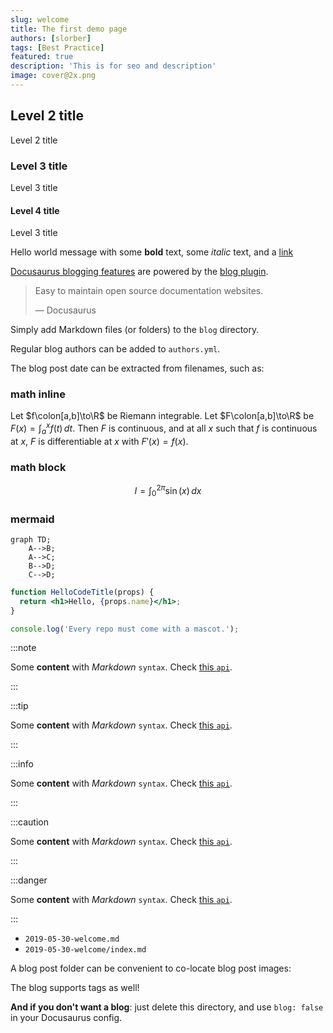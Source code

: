 ```yaml
---
slug: welcome
title: The first demo page
authors: [slorber]
tags: [Best Practice]
featured: true
description: 'This is for seo and description'
image: cover@2x.png
---
```


## Level 2 title

Level 2 title

### Level 3 title

Level 3 title

#### Level 4 title

Level 3 title

Hello world message with some **bold** text, some _italic_ text, and a [link](/)

[Docusaurus blogging features](https://docusaurus.io/docs/blog) are powered by the [blog plugin](https://docusaurus.io/docs/api/plugins/@docusaurus/plugin-content-blog).

> Easy to maintain open source documentation websites.
>
> — Docusaurus

Simply add Markdown files (or folders) to the `blog` directory.

Regular blog authors can be added to `authors.yml`.

The blog post date can be extracted from filenames, such as:

### math inline

Let $f\colon[a,b]\to\R$ be Riemann integrable. Let $F\colon[a,b]\to\R$ be
$F(x)=\int_{a}^{x} f(t)\,dt$. Then $F$ is continuous, and at all $x$ such that
$f$ is continuous at $x$, $F$ is differentiable at $x$ with $F'(x)=f(x)$.

### math block

$$
I = \int_0^{2\pi} \sin(x)\,dx
$$

### mermaid

```mermaid
graph TD;
    A-->B;
    A-->C;
    B-->D;
    C-->D;
```

```jsx title="/src/components/HelloCodeTitle.js"
function HelloCodeTitle(props) {
  return <h1>Hello, {props.name}</h1>;
}
```

```js
console.log('Every repo must come with a mascot.');
```

:::note

Some **content** with _Markdown_ `syntax`. Check [this `api`](#).

:::

:::tip

Some **content** with _Markdown_ `syntax`. Check [this `api`](#).

:::

:::info

Some **content** with _Markdown_ `syntax`. Check [this `api`](#).

:::

:::caution

Some **content** with _Markdown_ `syntax`. Check [this `api`](#).

:::

:::danger

Some **content** with _Markdown_ `syntax`. Check [this `api`](#).

:::

- `2019-05-30-welcome.md`
- `2019-05-30-welcome/index.md`

A blog post folder can be convenient to co-locate blog post images:

The blog supports tags as well!

**And if you don't want a blog**: just delete this directory, and use `blog: false` in your Docusaurus config.
